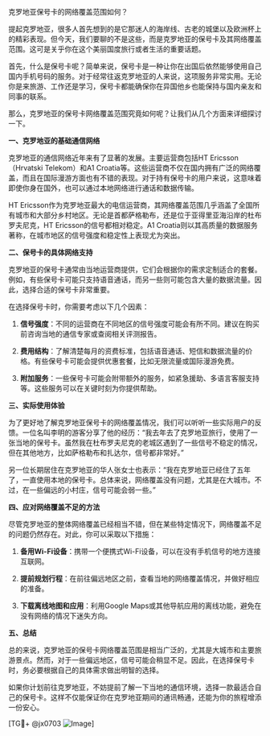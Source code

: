 克罗地亚保号卡的网络覆盖范围如何？

提起克罗地亚，很多人首先想到的是它那迷人的海岸线、古老的城堡以及欧洲杯上的精彩表现。但今天，我们要聊的不是这些，而是克罗地亚的保号卡及其网络覆盖范围。这可是关乎你在这个美丽国度旅行或者生活的重要话题。

首先，什么是保号卡呢？简单来说，保号卡是一种让你在出国后依然能够使用自己国内手机号码的服务。对于经常往返克罗地亚的人来说，这项服务非常实用。无论你是来旅游、工作还是学习，保号卡都能确保你在异国他乡也能保持与国内亲友和同事的联系。

那么，克罗地亚的保号卡网络覆盖范围究竟如何呢？让我们从几个方面来详细探讨一下。

**一、克罗地亚的基础通信网络**

克罗地亚的通信网络近年来有了显著的发展。主要运营商包括HT Ericsson（Hrvatski Telekom）和A1 Croatia等。这些运营商不仅在国内拥有广泛的网络覆盖，而且在国际漫游方面也有不错的表现。对于持有保号卡的用户来说，这意味着即使你身在国外，也可以通过本地网络进行通话和数据传输。

HT Ericsson作为克罗地亚最大的电信运营商，其网络覆盖范围几乎涵盖了全国所有城市和大部分乡村地区。无论是首都萨格勒布，还是位于亚得里亚海沿岸的杜布罗夫尼克，HT Ericsson的信号都相对稳定。A1 Croatia则以其高质量的数据服务著称，在城市地区的信号强度和稳定性上表现尤为突出。

**二、保号卡的具体网络支持**

克罗地亚的保号卡通常由当地运营商提供，它们会根据你的需求定制适合的套餐。例如，有些保号卡可能只支持语音通话，而另一些则可能包含大量的数据流量。因此，选择合适的保号卡非常重要。

在选择保号卡时，你需要考虑以下几个因素：

1. **信号强度**：不同的运营商在不同地区的信号强度可能会有所不同。建议在购买前咨询当地的通信专家或查阅相关评测报告。
   
2. **费用结构**：了解清楚每月的资费标准，包括语音通话、短信和数据流量的价格。有些保号卡可能会提供优惠套餐，比如无限流量或国际漫游免费。

3. **附加服务**：一些保号卡可能会附带额外的服务，如紧急援助、多语言客服支持等。这些服务可以在关键时刻为你提供帮助。

**三、实际使用体验**

为了更好地了解克罗地亚保号卡的网络覆盖情况，我们可以听听一些实际用户的反馈。一位名叫李明的游客分享了他的经历：“我去年去了克罗地亚旅行，使用了一张当地的保号卡。虽然我在杜布罗夫尼克的老城区遇到了一些信号不稳定的情况，但在其他地方，比如萨格勒布和扎达尔，信号都非常好。”

另一位长期居住在克罗地亚的华人张女士也表示：“我在克罗地亚已经住了五年了，一直使用本地的保号卡。总体来说，网络覆盖没有问题，尤其是在大城市。不过，在一些偏远的小村庄，信号可能会弱一些。”

**四、应对网络覆盖不足的方法**

尽管克罗地亚的整体网络覆盖已经相当不错，但在某些特定情况下，网络覆盖不足的问题仍然存在。对此，你可以采取以下措施：

1. **备用Wi-Fi设备**：携带一个便携式Wi-Fi设备，可以在没有手机信号的地方连接互联网。

2. **提前规划行程**：在前往偏远地区之前，查看当地的网络覆盖情况，并做好相应的准备。

3. **下载离线地图和应用**：利用Google Maps或其他导航应用的离线功能，避免在没有网络的情况下迷失方向。

**五、总结**

总的来说，克罗地亚的保号卡网络覆盖范围是相当广泛的，尤其是大城市和主要旅游景点。然而，对于一些偏远地区，信号可能会稍显不足。因此，在选择保号卡时，务必要根据自己的具体需求做出明智的选择。

如果你计划前往克罗地亚，不妨提前了解一下当地的通信环境，选择一款最适合自己的保号卡。这样不仅能保证你在克罗地亚期间的通讯畅通，还能为你的旅程增添一份安心。

[TG💪+ @jx0703 ![Image](https://github.com/user-attachments/assets/dbca1d08-cadb-493c-b0ec-ad6f7a83f270)]